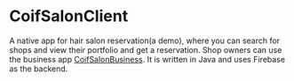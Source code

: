# CoifSalonClient


A native app for hair salon reservation(a demo), where you can  search for shops and view their portfolio and get a reservation. Shop owners can use the business app [CoifSalonBusiness](https://github.com/AnouarTouati/Booking).
It is written in Java and uses Firebase as the backend.